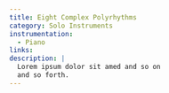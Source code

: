 ```yaml
---
title: Eight Complex Polyrhythms
category: Solo Instruments
instrumentation:
  - Piano
links:
description: |
  Lorem ipsum dolor sit amed and so on
  and so forth.
---
```

